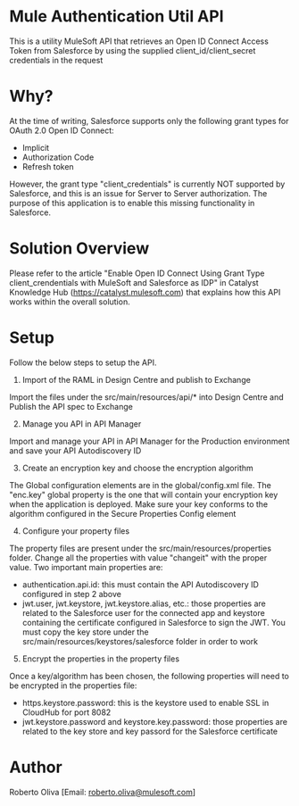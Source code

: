 # Mule Authentication Util API

This is a utility MuleSoft API that retrieves an Open ID Connect Access Token from Salesforce by using the supplied client_id/client_secret credentials in the request

# Why?

At the time of writing, Salesforce supports only the following grant types for OAuth 2.0 Open ID Connect:

- Implicit
- Authorization Code
- Refresh token

However, the grant type "client_credentials" is currently NOT supported by Salesforce, and this is an issue for Server to Server authorization. The purpose of this application is to enable this missing functionality in Salesforce.

# Solution Overview

Please refer to the article "Enable Open ID Connect Using Grant Type client_crendentials with MuleSoft and Salesforce as IDP" in Catalyst Knowledge Hub (https://catalyst.mulesoft.com) that explains how this API works within the overall solution.

# Setup

Follow the below steps to setup the API.

1. Import of the RAML in Design Centre and publish to Exchange

Import the files under the src/main/resources/api/* into Design Centre and Publish the API spec to Exchange

2. Manage you API in API Manager

Import and manage your API in API Manager for the Production environment and save your API Autodiscovery ID

3. Create an encryption key and choose the encryption algorithm

The Global configuration elements are in the global/config.xml file. The "enc.key" global property is the one that will contain your encryption key when the application is deployed. Make sure your key conforms to the algorithm configured in the Secure Properties Config element

4. Configure your property files

The property files are present under the src/main/resources/properties folder. Change all the properties with value "changeit" with the proper value. Two important main properties are:

  * authentication.api.id: this must contain the API Autodiscovery ID configured in step 2 above
  * jwt.user, jwt.keystore, jwt.keystore.alias, etc.: those properties are related to the Salesforce user for the connected app and keystore containing the certificate configured in Salesforce to sign the JWT. You must copy the key store under the src/main/resources/keystores/salesforce folder in order to work

5. Encrypt the properties in the property files

Once a key/algorithm has been chosen, the following properties will need to be encrypted in the properties file:

  * https.keystore.password: this is the keystore used to enable SSL in CloudHub for port 8082 
  * jwt.keystore.password and keystore.key.password: those properties are related to the key store and key passord for the Salesforce certificate


# Author
Roberto Oliva [Email: roberto.oliva@mulesoft.com]

